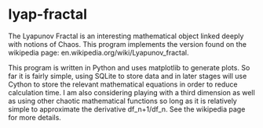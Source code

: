 lyap-fractal
============

The Lyapunov Fractal is an interesting mathematical object linked deeply with notions of Chaos. This program implements the version found on the wikipedia page: en.wikipedia.org/wiki/Lyapunov_fractal.

This program is written in Python and uses matplotlib to generate plots. So far it is fairly simple, using SQLite to store data and in later stages will use Cython to store the relevant mathematical equations in order to reduce calculation time. I am also considering playing with a third dimension as well as using other chaotic mathematical functions so long as it is relatively simple to approximate the derivative df_n+1/df_n. See the wikipedia page for more details.
